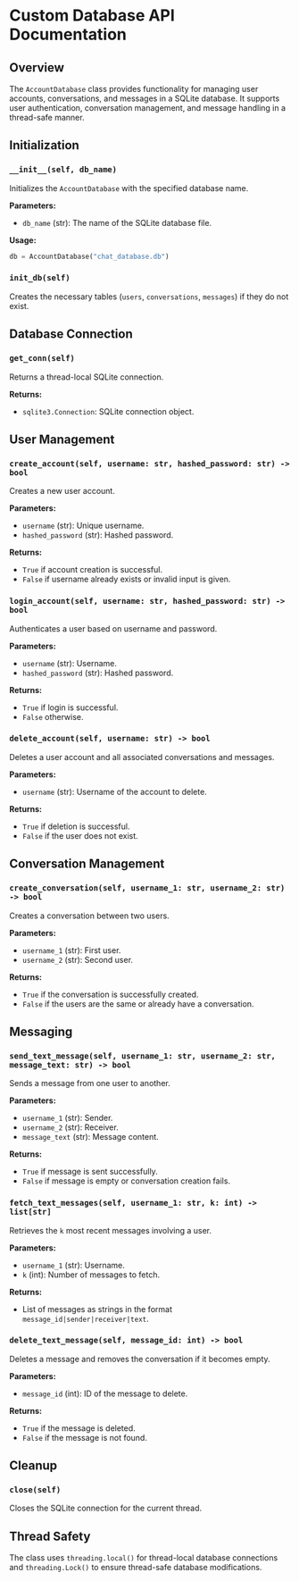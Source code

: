 # Custom Database API Documentation

## Overview

The `AccountDatabase` class provides functionality for managing user accounts, conversations, and messages in a SQLite database. It supports user authentication, conversation management, and message handling in a thread-safe manner.

## Initialization

### `__init__(self, db_name)`

Initializes the `AccountDatabase` with the specified database name.

**Parameters:**

- `db_name` (str): The name of the SQLite database file.

**Usage:**

```python
db = AccountDatabase("chat_database.db")
```

### `init_db(self)`

Creates the necessary tables (`users`, `conversations`, `messages`) if they do not exist.

## Database Connection

### `get_conn(self)`

Returns a thread-local SQLite connection.

**Returns:**

- `sqlite3.Connection`: SQLite connection object.

## User Management

### `create_account(self, username: str, hashed_password: str) -> bool`

Creates a new user account.

**Parameters:**

- `username` (str): Unique username.
- `hashed_password` (str): Hashed password.

**Returns:**

- `True` if account creation is successful.
- `False` if username already exists or invalid input is given.

### `login_account(self, username: str, hashed_password: str) -> bool`

Authenticates a user based on username and password.

**Parameters:**

- `username` (str): Username.
- `hashed_password` (str): Hashed password.

**Returns:**

- `True` if login is successful.
- `False` otherwise.

### `delete_account(self, username: str) -> bool`

Deletes a user account and all associated conversations and messages.

**Parameters:**

- `username` (str): Username of the account to delete.

**Returns:**

- `True` if deletion is successful.
- `False` if the user does not exist.

## Conversation Management

### `create_conversation(self, username_1: str, username_2: str) -> bool`

Creates a conversation between two users.

**Parameters:**

- `username_1` (str): First user.
- `username_2` (str): Second user.

**Returns:**

- `True` if the conversation is successfully created.
- `False` if the users are the same or already have a conversation.

## Messaging

### `send_text_message(self, username_1: str, username_2: str, message_text: str) -> bool`

Sends a message from one user to another.

**Parameters:**

- `username_1` (str): Sender.
- `username_2` (str): Receiver.
- `message_text` (str): Message content.

**Returns:**

- `True` if message is sent successfully.
- `False` if message is empty or conversation creation fails.

### `fetch_text_messages(self, username_1: str, k: int) -> list[str]`

Retrieves the `k` most recent messages involving a user.

**Parameters:**

- `username_1` (str): Username.
- `k` (int): Number of messages to fetch.

**Returns:**

- List of messages as strings in the format `message_id|sender|receiver|text`.

### `delete_text_message(self, message_id: int) -> bool`

Deletes a message and removes the conversation if it becomes empty.

**Parameters:**

- `message_id` (int): ID of the message to delete.

**Returns:**

- `True` if the message is deleted.
- `False` if the message is not found.

## Cleanup

### `close(self)`

Closes the SQLite connection for the current thread.

## Thread Safety

The class uses `threading.local()` for thread-local database connections and `threading.Lock()` to ensure thread-safe database modifications.
